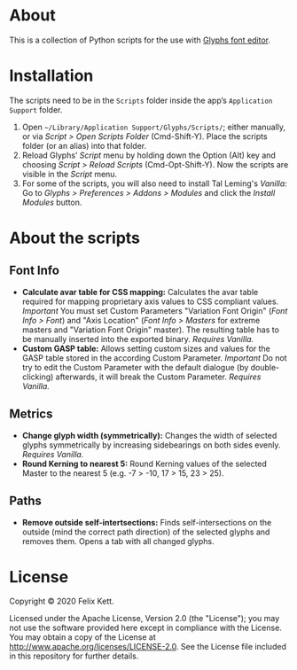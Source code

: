 # About

This is a collection of Python scripts for the use with [Glyphs font editor](https://glyphsapp.com/).

# Installation

The scripts need to be in the `Scripts` folder inside the app’s `Application Support` folder.

1. Open `~/Library/Application Support/Glyphs/Scripts/`; either manually, or via *Script > Open Scripts Folder* (Cmd-Shift-Y). Place the scripts folder (or an alias) into that folder.
2. Reload Glyphs’ *Script* menu by holding down the Option (Alt) key and choosing *Script > Reload Scripts* (Cmd-Opt-Shift-Y). Now the scripts are visible in the *Script* menu.
3. For some of the scripts, you will also need to install Tal Leming's *Vanilla:* Go to *Glyphs > Preferences > Addons > Modules* and click the *Install Modules* button.

# About the scripts
## Font Info

* **Calculate avar table for CSS mapping:** Calculates the avar table required for mapping proprietary axis values to CSS compliant values. *Important* You must set Custom Parameters "Variation Font Origin" (*Font Info > Font*) and "Axis Location" (*Font Info > Masters* for extreme masters and "Variation Font Origin" master). The resulting table has to be manually inserted into the exported binary. *Requires Vanilla.*
* **Custom GASP table:** Allows setting custom sizes and values for the GASP table stored in the according Custom Parameter. *Important* Do not try to edit the Custom Parameter with the default dialogue (by double-clicking) afterwards, it will break the Custom Parameter. *Requires Vanilla.*

## Metrics

* **Change glyph width (symmetrically):** Changes the width of selected glyphs symmetrically by increasing sidebearings on both sides evenly. *Requires Vanilla.*
* **Round Kerning to nearest 5:** Round Kerning values of the selected Master to the nearest 5 (e.g. -7 > -10, 17 > 15, 23 > 25).

## Paths

* **Remove outside self-intertsections:** Finds self-intersections on the outside (mind the correct path direction) of the selected glyphs and removes them. Opens a tab with all changed glyphs.

# License

Copyright © 2020 Felix Kett.

Licensed under the Apache License, Version 2.0 (the "License"); you may not use the software provided here except in compliance with the License. You may obtain a copy of the License at <http://www.apache.org/licenses/LICENSE-2.0>. See the License file included in this repository for further details.